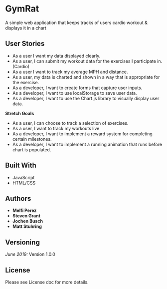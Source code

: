 # GymRat
A simple web application that keeps tracks of users cardio workout & displays it in a chart

## User Stories 
* As a user I want my data displayed clearly.
* As a user, I can submit my workout data for the exercises I participate in. (Cardio)
* As a user I want to track my average MPH and distance. 
* As a user, my data is charted and shown in a way that is appropriate for the exercise.
* As a developer, I want to create forms that capture user inputs.
* As a developer, I want to use localStorage to save user data.
* As a developer, I want to use the Chart.js library to visually display user data.

**Stretch Goals**
* As a user, I can choose to track a selection of exercises.
* As a user, I want to track my workouts live
* As a developer, I want to implement a reward system for completing certain milestones.
* As a developer, I want to implement a running animation that runs before chart is populated.

## Built With
* JavaScript
* HTML/CSS

## Authors
* **Melfi Perez** 
* **Steven Grant** 
* **Jochen Busch** 
* **Matt Stuhring** 

## Versioning
_June 2019:_ Version 1.0.0

## License
Please see License doc for more details. 





